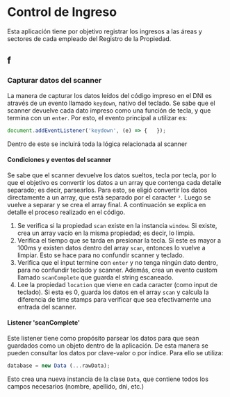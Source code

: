 # Control de Ingreso
Esta aplicación tiene por objetivo registrar los ingresos a las áreas y sectores de cada empleado del Registro de la Propiedad.

## f

### Capturar datos del scanner
La manera de capturar los datos leídos del código impreso en el DNI es através de un evento llamado `keydown`, nativo del teclado.
Se sabe que el scanner devuelve cada dato impreso como una función de tecla, y que termina con un `enter`.
Por esto, el evento principal a utilizar es:
```js
document.addEventListener('keydown', (e) => {   });
```
Dentro de este se incluirá toda la lógica relacionada al scanner

#### Condiciones y eventos del scanner
Se sabe que el scanner devuelve los datos sueltos, tecla por tecla, por lo que el objetivo es convertir los datos a un array que contenga cada detalle separado; es decir, parsearlos.
Para esto, se eligió convertir los datos directamente a un array, que está separado por el caracter `²`. Luego se vuelve a separar y se crea el array final.
A continuación se explica en detalle el proceso realizado en el código.
1. Se verifica si la propiedad `scan` existe en la instancia `window`. Si existe, crea un array vacío en la misma propiedad; es decir, lo limpia.
2. Verifica el tiempo que se tarda en presionar la tecla. Si este es mayor a 100ms y existen datos dentro del array `scan`, entonces lo vuelve a limpiar. Esto se hace para no confundir scanner y teclado.
3. Verifica que el input termine con `enter` y no tenga ningún dato dentro, para no confundir teclado y scanner. Además, crea un evento custom llamado `scanComplete` que guarda el string escaneado.
4. Lee la propiedad `location` que viene en cada caracter (como input de teclado). Si esta es 0, guarda los datos en el array `scan` y calcula la diferencia de time stamps para verificar que sea efectivamente una entrada del scanner.

#### Listener 'scanComplete'
Este listener tiene como propósito parsear los datos para que sean guardados como un objeto dentro de la aplicación. De esta manera se pueden consultar los datos por clave-valor o por índice. Para ello se utiliza:
```js
database = new Data (...rawData);
```
Esto crea una nueva instancia de la clase `Data`, que contiene todos los campos necesarios (nombre, apellido, dni, etc.)